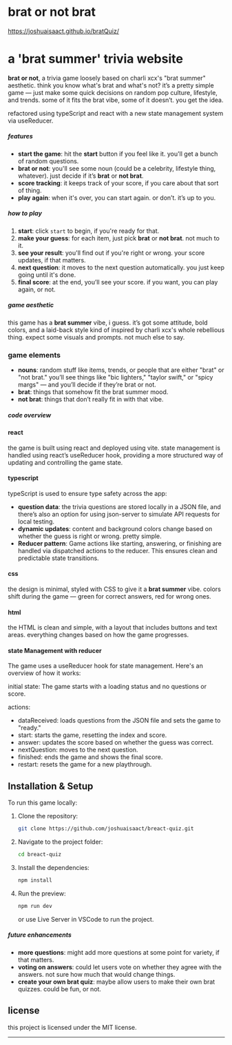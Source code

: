 # brat or not brat

https://joshuaisaact.github.io/bratQuiz/

# a 'brat summer' trivia website

**brat or not**, a trivia game loosely based on charli xcx's "brat summer" aesthetic. think you know what's brat and what's not? it’s a pretty simple game — just make some quick decisions on random pop culture, lifestyle, and trends. some of it fits the brat vibe, some of it doesn’t. you get the idea.

refactored using typeScript and react with a new state management system via useReducer.

##### features

- **start the game**: hit the **start** button if you feel like it. you'll get a bunch of random questions.
- **brat or not**: you'll see some noun (could be a celebrity, lifestyle thing, whatever). just decide if it’s **brat** or **not brat**.
- **score tracking**: it keeps track of your score, if you care about that sort of thing.
- **play again**: when it's over, you can start again. or don’t. it’s up to you.

##### how to play

1. **start**: click `start` to begin, if you're ready for that.
2. **make your guess**: for each item, just pick **brat** or **not brat**. not much to it.
3. **see your result**: you'll find out if you're right or wrong. your score updates, if that matters.
4. **next question**: it moves to the next question automatically. you just keep going until it's done.
5. **final score**: at the end, you’ll see your score. if you want, you can play again, or not.

##### game aesthetic

this game has a **brat summer** vibe, i guess. it’s got some attitude, bold colors, and a laid-back style kind of inspired by charli xcx's whole rebellious thing. expect some visuals and prompts. not much else to say.

### game elements

- **nouns**: random stuff like items, trends, or people that are either "brat" or "not brat." you’ll see things like "bic lighters," "taylor swift," or "spicy margs" — and you’ll decide if they’re brat or not.
- **brat**: things that somehow fit the brat summer mood.
- **not brat**: things that don’t really fit in with that vibe.

##### code overview

#### react

the game is built using react and deployed using vite. state management is handled using react’s useReducer hook, providing a more structured way of updating and controlling the game state.

#### typescript

typeScript is used to ensure type safety across the app:

- **question data**: the trivia questions are stored locally in a JSON file, and there’s also an option for using json-server to simulate API requests for local testing.
- **dynamic updates**: content and background colors change based on whether the guess is right or wrong. pretty simple.
- **Reducer pattern**: Game actions like starting, answering, or finishing are handled via dispatched actions to the reducer. This ensures clean and predictable state transitions.


#### css

the design is minimal, styled with CSS to give it a **brat summer** vibe. colors shift during the game — green for correct answers, red for wrong ones.

#### html

the HTML is clean and simple, with a layout that includes buttons and text areas. everything changes based on how the game progresses.

#### state Management with reducer

The game uses a useReducer hook for state management. Here's an overview of how it works:

initial state: The game starts with a loading status and no questions or score.

actions:

- dataReceived: loads questions from the JSON file and sets the game to "ready."
- start: starts the game, resetting the index and score.
- answer: updates the score based on whether the guess was correct.
- nextQuestion: moves to the next question.
- finished: ends the game and shows the final score.
- restart: resets the game for a new playthrough.

## Installation & Setup

To run this game locally:

1. Clone the repository:

   ```bash
   git clone https://github.com/joshuaisaact/breact-quiz.git
   ```

2. Navigate to the project folder:

   ```bash
   cd breact-quiz
   ```

3. Install the dependencies:

   ```bash
   npm install
   ```

4. Run the preview:

   ```bash
   npm run dev
   ```
   
   or use Live Server in VSCode to run the project.

##### future enhancements

- **more questions**: might add more questions at some point for variety, if that matters.
- **voting on answers**: could let users vote on whether they agree with the answers. not sure how much that would change things.
- **create your own brat quiz**: maybe allow users to make their own brat quizzes. could be fun, or not.

## license

this project is licensed under the MIT license.

---
